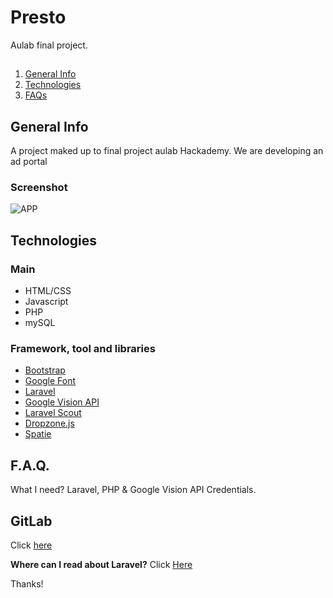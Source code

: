 # Presto

Aulab final project.

##

1. [General Info](#general-info)
2. [Technologies](#technologies)
3. [FAQs](#FAQs)

## General Info

A project maked up to final project aulab Hackademy.
We are developing an ad portal

### Screenshot

![APP](https://i.ibb.co/Snj2dVD/Schermata-da-2021-05-31-15-33-48.png)

## Technologies

### Main

-   HTML/CSS
-   Javascript
-   PHP
-   mySQL

### Framework, tool and libraries

-   [Bootstrap](https://getbootstrap.com/)
-   [Google Font](https://fonts.google.com/)
-   [Laravel](https://laravel.com/)
-   [Google Vision API](https://cloud.google.com/vision/?hl=it&utm_source=google&utm_medium=cpc&utm_campaign=emea-it-all-it-dr-bkws-all-all-trial-e-gcp-1010042&utm_content=text-ad-none-any-DEV_c-CRE_170511603496-ADGP_Hybrid%20%7C%20BKWS%20-%20EXA%20%7C%20Txt%20~%20AI%20%26%20ML%20~%20Vision%20AI%23v1-KWID_43700053287028099-kwd-203288731687-userloc_20574&utm_term=KW_google%20vision%20api-NET_g-PLAC_&gclid=Cj0KCQjwktKFBhCkARIsAJeDT0g_fdtOQ6LOkeIuDvvtZIG_l7i3DpaLkmKX61KwPiICo7TkSGyHziUaAtEkEALw_wcB&gclsrc=aw.ds)
-   [Laravel Scout](https://laravel.com/docs/8.x/scout)
-   [Dropzone.js](https://www.dropzonejs.com/)
-   [Spatie](https://spatie.be/docs/image/v1/introduction)


## F.A.Q.

What I need?
Laravel, PHP & Google Vision API Credentials.

## GitLab

Click [here](https://gitlab.com/hackademy-26/presto_hackvengers)

**Where can I read about Laravel?**
Click [Here](https://aqicn.org/data-platform/token/#/)

Thanks!

